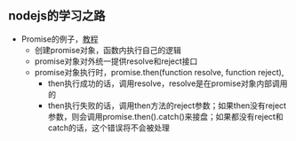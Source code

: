 
nodejs的学习之路
---------------------


* Promise的例子，[教程](http://liubin.org/promises-book/#chapter2-how-to-write-promise)
	* 创建promise对象，函数内执行自己的逻辑
	* promise对象对外统一提供resolve和reject接口
	* promise对象执行时，promise.then(function resolve, function reject),
		* then执行成功的话，调用resolve，resolve是在promise对象内部调用的
		* then执行失败的话，调用then方法的reject参数；如果then没有reject参数，则会调用promise.then().catch()来接盘；如果都没有reject和catch的话，这个错误将不会被处理
